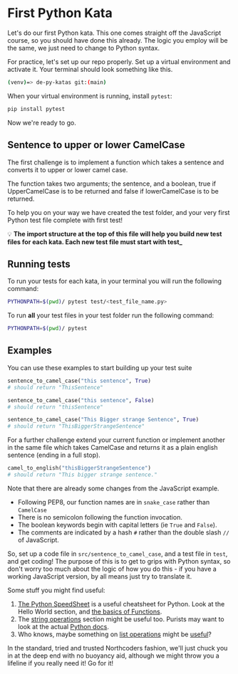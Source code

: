 # First Python Kata

Let's do our first Python kata. This one comes straight off the JavaScript course, so you should have done this already. The logic you employ will be the same, we just need to change to Python syntax.

For practice, let's set up our repo properly. Set up a virtual environment and activate it. Your terminal should look something like this.

```bash
(venv)=> de-py-katas git:(main)
```

When your virtual environment is running, install `pytest`:

```bash
pip install pytest
```

Now we're ready to go.

## Sentence to upper or lower CamelCase

The first challenge is to implement a function which takes a sentence and converts it to upper or lower camel case.

The function takes two arguments; the sentence, and a boolean, true if UpperCamelCase is to be returned and false if lowerCamelCase is to be returned.

To help you on your way we have created the test folder, and your very first Python test file complete with first test!

💡 **The import structure at the top of this file will help you build new test files for each kata. Each new test file must start with test\_**

## Running tests

To run your tests for each kata, in your terminal you will run the following command:

```bash
PYTHONPATH=$(pwd)/ pytest test/<test_file_name.py>
```

To run **all** your test files in your test folder run the following command:

```bash
PYTHONPATH=$(pwd)/ pytest
```

## Examples

You can use these examples to start building up your test suite

```python
sentence_to_camel_case("this sentence", True)
# should return "ThisSentence"
```

```python
sentence_to_camel_case("this sentence", False)
# should return "thisSentence"
```

```python
sentence_to_camel_case("This Bigger strange Sentence", True)
# should return "ThisBiggerStrangeSentence"
```

For a further challenge extend your current function or implement another in the same file which takes CamelCase and returns it as a plain english sentence (ending in a full stop).

```python
camel_to_english("thisBiggerStrangeSentence")
# should return "This bigger strange sentence."
```

Note that there are already some changes from the JavaScript example.

-   Following PEP8, our function names are in `snake_case` rather than `CamelCase`
-   There is no semicolon following the function invocation.
-   The boolean keywords begin with capital letters (ie `True` and `False`).
-   The comments are indicated by a hash `#` rather than the double slash `//` of JavaScript.

So, set up a code file in `src/sentence_to_camel_case`, and a test file in `test`, and get coding! The purpose of this is to get to grips with Python syntax, so don't worry too much about the logic of how you do this - if you have a working JavaScript version, by all means just try to translate it.

Some stuff you might find useful:

1. [The Python SpeedSheet](https://speedsheet.io/s/python) is a useful cheatsheet for Python. Look at the Hello World section, and [the basics of Functions](https://speedsheet.io/s/python?q=functions-only).
1. The [string operations](https://speedsheet.io/s/python?q=strings-only#T7xJ) section might be useful too. Purists may want to look at the actual [Python docs](https://docs.python.org/3/library/string.html).
1. Who knows, maybe something on [list operations](https://speedsheet.io/s/python?q=list-only#hCt6) might be [useful](https://docs.python.org/3/tutorial/datastructures.html)?

In the standard, tried and trusted Northcoders fashion, we'll just chuck you in at the deep end with no buoyancy aid, although we might throw you a lifeline if you really need it! Go for it!
